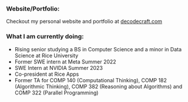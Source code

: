 
### Website/Portfolio: 
Checkout my personal website and portfolio at [decodecraft.com](https://decodecraft.com)

### What I am currently doing:
- Rising senior studying a BS in Computer Science and a minor in Data Science at Rice University
- Former SWE intern at Meta Summer 2022 
- SWE Intern at NVIDIA Summer 2023
- Co-president at Rice Apps 
- Former TA for COMP 140 (Computational Thinking), COMP 182 (Algorithmic Thinking), COMP 382 (Reasoning about Algorithms) and COMP 322 (Parallel Programming)


<!--
**QuangNg14/QuangNg14** is a ✨ _special_ ✨ repository because its `README.md` (this file) appears on your GitHub profile.

Here are some ideas to get you started:

- 🔭 I’m currently working on ...
- 🌱 I’m currently learning ...
- 👯 I’m looking to collaborate on ...
- 🤔 I’m looking for help with ...
- 💬 Ask me about ...
- 📫 How to reach me: ...
- 😄 Pronouns: ...
- ⚡ Fun fact: ...
-->
